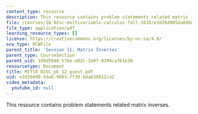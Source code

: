 ```yaml
---
content_type: resource
description: This resource contains problem statements related matrix inverses.
file: /courses/18-02sc-multivariable-calculus-fall-2010/e3d204905da69b83ff39bda630812ca2_MIT18_02SC_pb_12_quest.pdf
file_type: application/pdf
learning_resource_types: []
license: https://creativecommons.org/licenses/by-nc-sa/4.0/
ocw_type: OCWFile
parent_title: 'Session 11: Matrix Inverses'
parent_type: CourseSection
parent_uid: 1d9d5040-576e-a02c-3a97-9204ca7b1e30
resourcetype: Document
title: MIT18_02SC_pb_12_quest.pdf
uid: e3d20490-5da6-9b83-ff39-bda630812ca2
video_metadata:
  youtube_id: null
---
```

This resource contains problem statements related matrix inverses.